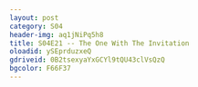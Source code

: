 ```yaml
---
layout: post
category: S04 
header-img: aq1jNiPq5h8 
title: S04E21 -- The One With The Invitation 
oloadid: ySEprduzxeQ 
gdriveid: 0B2tsexyaYxGCYl9tQU43clVsQzQ 
bgcolor: F66F37
--- 
```

<!--more--> 
